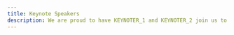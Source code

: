 ```yaml
---
title: Keynote Speakers
description: We are proud to have KEYNOTER_1 and KEYNOTER_2 join us to deliver the 2025 keynotes.
---
```


<!-- ## Keynoter 1

![KEYNOTER_1 Headshot](Headshot.png){: width="300" align=left}

Keynoter 1 bio

<br>

## Keynoter 2

![KEYNOTER_2 Headshot](Headshot.png){: width="300" align=left}

Keynoter 2 bio
-->